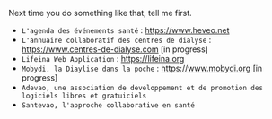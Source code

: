 Next time you do something like that, tell me first.

- `L'agenda des événements santé` : https://www.heveo.net
- `L'annuaire collaboratif des centres de dialyse` : https://www.centres-de-dialyse.com [in progress]
- `Lifeina Web Application` : https://lifeina.org 
- `Mobydi, la Diaylise dans la poche` : https://www.mobydi.org [in progress]
- `Adevao, une association de developpement et de promotion des logiciels libres et gratuiciels`
- `Santevao, l'approche collaborative en santé`
